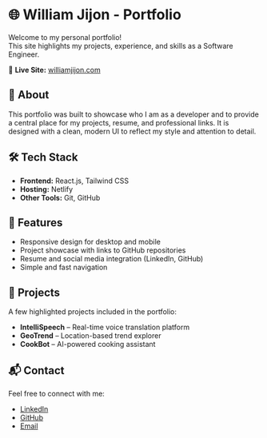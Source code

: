 # 🌐 William Jijon - Portfolio

Welcome to my personal portfolio!  
This site highlights my projects, experience, and skills as a Software Engineer.  

🔗 **Live Site:** [williamjijon.com](https://williamjijon.com)

## 📖 About
This portfolio was built to showcase who I am as a developer and to provide a central place for my projects, resume, and professional links. It is designed with a clean, modern UI to reflect my style and attention to detail.

## 🛠️ Tech Stack
- **Frontend:** React.js, Tailwind CSS  
- **Hosting:** Netlify  
- **Other Tools:** Git, GitHub

## 🚀 Features
- Responsive design for desktop and mobile  
- Project showcase with links to GitHub repositories  
- Resume and social media integration (LinkedIn, GitHub)  
- Simple and fast navigation  

## 📂 Projects
A few highlighted projects included in the portfolio:
- **IntelliSpeech** – Real-time voice translation platform  
- **GeoTrend** – Location-based trend explorer  
- **CookBot** – AI-powered cooking assistant  

## 📬 Contact
Feel free to connect with me:  
- [LinkedIn](https://linkedin.com/in/william-jijon)  
- [GitHub](https://github.com/WJijon223)  
- [Email](mailto:williamjijon223@gmail.com)
